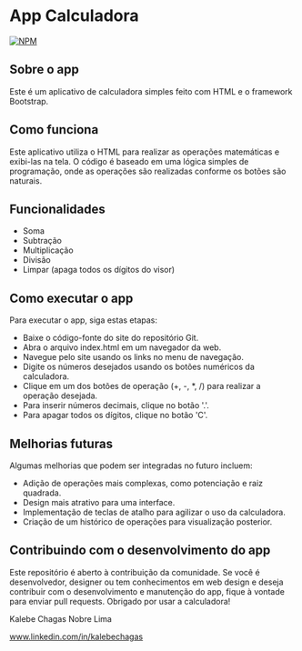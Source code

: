 #  App Calculadora
[![NPM](https://img.shields.io/npm/l/react)](https://github.com/kalebechagas/App_Calculadora/blob/main/LICENSE)

## Sobre o app

Este é um aplicativo de calculadora simples feito com HTML e o framework Bootstrap.

## Como funciona

Este aplicativo utiliza o HTML para realizar as operações matemáticas e exibi-las na tela. O código é baseado em uma lógica simples de programação, onde as operações são realizadas conforme os botões são naturais.

## Funcionalidades
- Soma
- Subtração
- Multiplicação
- Divisão
- Limpar (apaga todos os dígitos do visor)

## Como executar o app
Para executar o app, siga estas etapas:

- Baixe o código-fonte do site do repositório Git.
- Abra o arquivo index.html em um navegador da web.
- Navegue pelo site usando os links no menu de navegação.
- Digite os números desejados usando os botões numéricos da calculadora.
- Clique em um dos botões de operação (+, -, *, /) para realizar a operação desejada.
- Para inserir números decimais, clique no botão '.'.
- Para apagar todos os dígitos, clique no botão 'C'.

## Melhorias futuras
Algumas melhorias que podem ser integradas no futuro incluem:

- Adição de operações mais complexas, como potenciação e raiz quadrada.
- Design mais atrativo para uma interface.
- Implementação de teclas de atalho para agilizar o uso da calculadora.
- Criação de um histórico de operações para visualização posterior.

## Contribuindo com o desenvolvimento do app
Este repositório é aberto à contribuição da comunidade. Se você é desenvolvedor, designer ou tem conhecimentos em web design e deseja contribuir com o desenvolvimento e manutenção do app, fique à vontade para enviar pull requests. Obrigado por usar a calculadora!

Kalebe Chagas Nobre Lima

www.linkedin.com/in/kalebechagas
